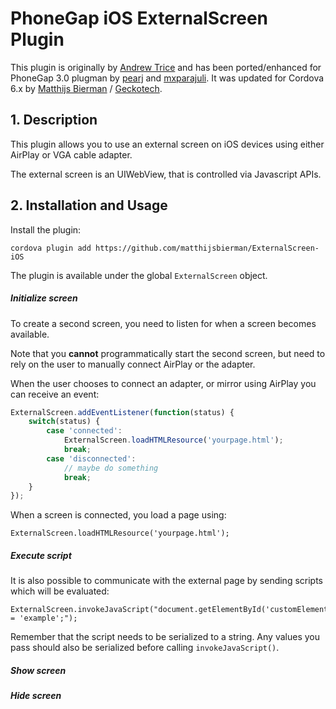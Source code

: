 # PhoneGap iOS ExternalScreen Plugin

This plugin is originally by [Andrew Trice](http://www.tricedesigns.com/) and has been ported/enhanced for PhoneGap 3.0 plugman by [pearj](https://github.com/pearj) and [mxparajuli](https://github.com/mxparajuli).
It was updated for Cordova 6.x by [Matthijs Bierman](https://github.com/matthijsbierman) / [Geckotech](http://www.geckotech.nl).

## 1. Description

This plugin allows you to use an external screen on iOS devices using either AirPlay or VGA cable adapter.
	
The external screen is an UIWebView, that is controlled via Javascript APIs.

## 2. Installation and Usage

Install the plugin:

```
cordova plugin add https://github.com/matthijsbierman/ExternalScreen-iOS
```

The plugin is available under the global ```ExternalScreen``` object.

##### Initialize screen

To create a second screen, you need to listen for when a screen becomes available.

Note that you **cannot** programmatically start the second screen, but need to rely on the user to manually connect AirPlay or the adapter.

When the user chooses to connect an adapter, or mirror using AirPlay you can receive an event:

```javascript
ExternalScreen.addEventListener(function(status) {
    switch(status) {
        case 'connected':
            ExternalScreen.loadHTMLResource('yourpage.html');
            break;
        case 'disconnected':
            // maybe do something
            break;
    }
});
```

When a screen is connected, you load a page using:

```
ExternalScreen.loadHTMLResource('yourpage.html');
```

##### Execute script

It is also possible to communicate with the external page by sending scripts which will be evaluated:

```
ExternalScreen.invokeJavaScript("document.getElementById('customElement').textContent = 'example';");
```

Remember that the script needs to be serialized to a string. Any values you pass should also be serialized before calling ```invokeJavaScript()```.

##### Show screen

##### Hide screen
